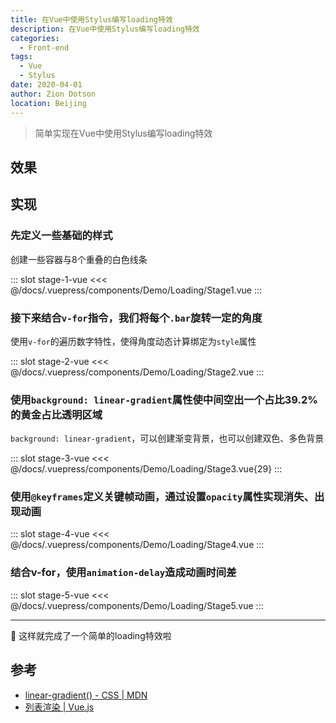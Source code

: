 ```yaml
---
title: 在Vue中使用Stylus编写loading特效
description: 在Vue中使用Stylus编写loading特效
categories: 
  - Front-end
tags: 
  - Vue
  - Stylus
date: 2020-04-01
author: Zion Dotson
location: Beijing
---
```


> 简单实现在Vue中使用Stylus编写loading特效

## 效果

<Demo-Loading-Stage5 />

## 实现

### 先定义一些基础的样式

创建一些容器与8个重叠的白色线条

<Util-CodeTab
  key-prefix="stage-1"
  :code-types="['vue']"
  default-active-code-type="vue"
/>
::: slot stage-1-vue
  <<< @/docs/.vuepress/components/Demo/Loading/Stage1.vue
:::

<Demo-Loading-Stage1 />

### 接下来结合`v-for`指令，我们将每个`.bar`旋转一定的角度

使用`v-for`的遍历数字特性，使得角度动态计算绑定为`style`属性

<Util-CodeTab
  key-prefix="stage-2"
  :code-types="['vue']"
  default-active-code-type="vue"
/>
::: slot stage-2-vue
  <<< @/docs/.vuepress/components/Demo/Loading/Stage2.vue
:::

<Demo-Loading-Stage2 />

### 使用`background: linear-gradient`属性使中间空出一个占比39.2%的黄金占比透明区域

`background: linear-gradient`，可以创建渐变背景，也可以创建双色、多色背景

<Util-CodeTab
  key-prefix="stage-3"
  :code-types="['vue']"
  default-active-code-type="vue"
/>
::: slot stage-3-vue
  <<< @/docs/.vuepress/components/Demo/Loading/Stage3.vue{29}
:::

<Demo-Loading-Stage3 />

### 使用`@keyframes`定义关键帧动画，通过设置`opacity`属性实现消失、出现动画

<Util-CodeTab
  key-prefix="stage-4"
  :code-types="['vue']"
  default-active-code-type="vue"
/>
::: slot stage-4-vue
  <<< @/docs/.vuepress/components/Demo/Loading/Stage4.vue
:::

<Demo-Loading-Stage4 />

### 结合v-for，使用`animation-delay`造成动画时间差

<Util-CodeTab
  key-prefix="stage-5"
  :code-types="['vue']"
  default-active-code-type="vue"
/>
::: slot stage-5-vue
  <<< @/docs/.vuepress/components/Demo/Loading/Stage5.vue
:::

<Demo-Loading-Stage5 />

---

:metal: 这样就完成了一个简单的loading特效啦

## 参考

* [linear-gradient() - CSS | MDN](https://developer.mozilla.org/en-US/docs/Web/CSS/linear-gradient)
* [列表渲染 | Vue.js](https://cn.vuejs.org/v2/guide/list.html)
